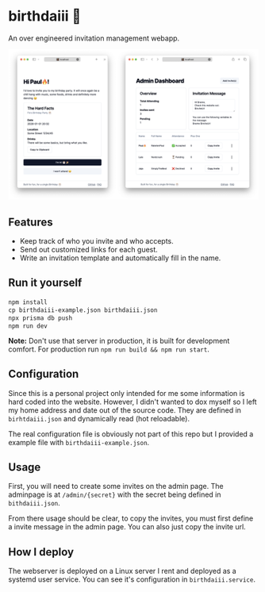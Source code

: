 # birthdaiii 🎂

An over engineered invitation management webapp.

![Screenshot](screenshot.png)

## Features
- Keep track of who you invite and who accepts.
- Send out customized links for each guest.
- Write an invitation template and automatically fill in the name.

## Run it yourself
```
npm install
cp birthdaiii-example.json birthdaiii.json
npx prisma db push
npm run dev
```

**Note:** Don't use that server in production, it is built for development comfort. For production run `npm run build && npm run start`.

## Configuration

Since this is a personal project only intended for me some information is hard coded into the website. However, I didn't wanted to dox myself so I left my home address and date out of the source code. They are defined in `birhtdaiii.json` and dynamically read (hot reloadable). 

The real configuration file is obviously not part of this repo but I provided a example file with `birthdaiii-example.json`.

## Usage

First, you will need to create some invites on the admin page. The adminpage is at `/admin/{secret}` with the secret being defined in `bithdaiii.json`.

From there usage should be clear, to copy the invites, you must first define a invite message in the admin page. You can also just copy the invite url.

## How I deploy

The webserver is deployed on a Linux server I rent and deployed as a systemd user service. You can see it's configuration in `birthdaiii.service`.